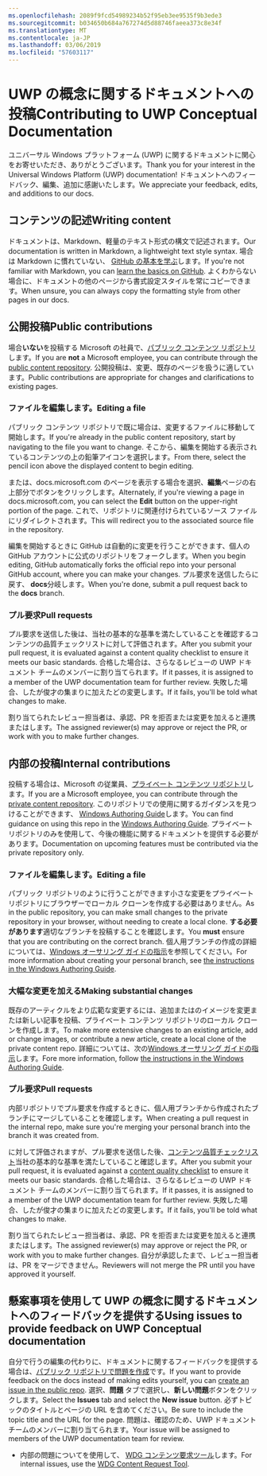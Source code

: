 ```yaml
---
ms.openlocfilehash: 2089f9fcd54989234b52f95eb3ee9535f9b3ede3
ms.sourcegitcommit: b034650b684a767274d5d88746faeea373c8e34f
ms.translationtype: MT
ms.contentlocale: ja-JP
ms.lasthandoff: 03/06/2019
ms.locfileid: "57603117"
---
```

# <a name="contributing-to-uwp-conceptual-documentation"></a><span data-ttu-id="186aa-101">UWP の概念に関するドキュメントへの投稿</span><span class="sxs-lookup"><span data-stu-id="186aa-101">Contributing to UWP Conceptual Documentation</span></span>

<span data-ttu-id="186aa-102">ユニバーサル Windows プラットフォーム (UWP) に関するドキュメントに関心をお寄せいただき、ありがとうございます。</span><span class="sxs-lookup"><span data-stu-id="186aa-102">Thank you for your interest in the Universal Windows Platform (UWP) documentation!</span></span> <span data-ttu-id="186aa-103">ドキュメントへのフィードバック、編集、追加に感謝いたします。</span><span class="sxs-lookup"><span data-stu-id="186aa-103">We appreciate your feedback, edits, and additions to our docs.</span></span>

## <a name="writing-content"></a><span data-ttu-id="186aa-104">コンテンツの記述</span><span class="sxs-lookup"><span data-stu-id="186aa-104">Writing content</span></span>

<span data-ttu-id="186aa-105">ドキュメントは、Markdown、軽量のテキスト形式の構文で記述されます。</span><span class="sxs-lookup"><span data-stu-id="186aa-105">Our documentation is written in Markdown, a lightweight text style syntax.</span></span> <span data-ttu-id="186aa-106">場合は Markdown に慣れていない、 [GitHub の基本を学ぶ](https://guides.github.com/features/mastering-markdown/)します。</span><span class="sxs-lookup"><span data-stu-id="186aa-106">If you're not familiar with Markdown, you can [learn the basics on GitHub](https://guides.github.com/features/mastering-markdown/).</span></span> <span data-ttu-id="186aa-107">よくわからない場合に、ドキュメントの他のページから書式設定スタイルを常にコピーできます。</span><span class="sxs-lookup"><span data-stu-id="186aa-107">When unsure, you can always copy the formatting style from other pages in our docs.</span></span>

## <a name="public-contributions"></a><span data-ttu-id="186aa-108">公開投稿</span><span class="sxs-lookup"><span data-stu-id="186aa-108">Public contributions</span></span>

<span data-ttu-id="186aa-109">場合**いない**を投稿する Microsoft の社員で、[パブリック コンテンツ リポジトリ](https://github.com/MicrosoftDocs/windows-uwp)します。</span><span class="sxs-lookup"><span data-stu-id="186aa-109">If you are **not** a Microsoft employee, you can contribute through the [public content repository](https://github.com/MicrosoftDocs/windows-uwp).</span></span> <span data-ttu-id="186aa-110">公開投稿は、変更、既存のページを扱うに適しています。</span><span class="sxs-lookup"><span data-stu-id="186aa-110">Public contributions are appropriate for changes and clarifications to existing pages.</span></span>

### <a name="editing-a-file"></a><span data-ttu-id="186aa-111">ファイルを編集します。</span><span class="sxs-lookup"><span data-stu-id="186aa-111">Editing a file</span></span>

<span data-ttu-id="186aa-112">パブリック コンテンツ リポジトリで既に場合は、変更するファイルに移動して開始します。</span><span class="sxs-lookup"><span data-stu-id="186aa-112">If you're already in the public content repository, start by navigating to the file you want to change.</span></span> <span data-ttu-id="186aa-113">そこから、編集を開始する表示されているコンテンツの上の鉛筆アイコンを選択します。</span><span class="sxs-lookup"><span data-stu-id="186aa-113">From there, select the pencil icon above the displayed content to begin editing.</span></span>

<span data-ttu-id="186aa-114">または、docs.microsoft.com のページを表示する場合を選択、**編集**ページの右上部分でボタンをクリックします。</span><span class="sxs-lookup"><span data-stu-id="186aa-114">Alternately, if you're viewing a page in docs.microsoft.com, you can select the **Edit** button on the upper-right portion of the page.</span></span> <span data-ttu-id="186aa-115">これで、リポジトリに関連付けられているソース ファイルにリダイレクトされます。</span><span class="sxs-lookup"><span data-stu-id="186aa-115">This will redirect you to the associated source file in the repository.</span></span>

<span data-ttu-id="186aa-116">編集を開始するときに GitHub は自動的に変更を行うことができます、個人の GitHub アカウントに公式のリポジトリをフォークします。</span><span class="sxs-lookup"><span data-stu-id="186aa-116">When you begin editing, GitHub automatically forks the official repo into your personal GitHub account, where you can make your changes.</span></span> <span data-ttu-id="186aa-117">プル要求を送信したらに戻す、 **docs**分岐します。</span><span class="sxs-lookup"><span data-stu-id="186aa-117">When you're done, submit a pull request back to the **docs** branch.</span></span>

### <a name="pull-requests"></a><span data-ttu-id="186aa-118">プル要求</span><span class="sxs-lookup"><span data-stu-id="186aa-118">Pull requests</span></span>

<span data-ttu-id="186aa-119">プル要求を送信した後は、当社の基本的な基準を満たしていることを確認するコンテンツの品質チェックリストに対して評価されます。</span><span class="sxs-lookup"><span data-stu-id="186aa-119">After you submit your pull request, it is evaluated against a content quality checklist to ensure it meets our basic standards.</span></span> <span data-ttu-id="186aa-120">合格した場合は、さらなるレビューの UWP ドキュメント チームのメンバーに割り当てられます。</span><span class="sxs-lookup"><span data-stu-id="186aa-120">If it passes, it is assigned to a member of the UWP documentation team for further review.</span></span> <span data-ttu-id="186aa-121">失敗した場合、したが俊才の集まりに加えたどの変更します。</span><span class="sxs-lookup"><span data-stu-id="186aa-121">If it fails, you'll be told what changes to make.</span></span>

<span data-ttu-id="186aa-122">割り当てられたレビュー担当者は、承認、PR を拒否または変更を加えると連携またはします。</span><span class="sxs-lookup"><span data-stu-id="186aa-122">The assigned reviewer(s) may approve or reject the PR, or work with you to make further changes.</span></span>

## <a name="internal-contributions"></a><span data-ttu-id="186aa-123">内部の投稿</span><span class="sxs-lookup"><span data-stu-id="186aa-123">Internal contributions</span></span>

<span data-ttu-id="186aa-124">投稿する場合は、Microsoft の従業員、[プライベート コンテンツ リポジトリ](https://cpubwin.visualstudio.com/_git/windows-uwp)します。</span><span class="sxs-lookup"><span data-stu-id="186aa-124">If you are a Microsoft employee, you can contribute through the [private content repository](https://cpubwin.visualstudio.com/_git/windows-uwp).</span></span> <span data-ttu-id="186aa-125">このリポジトリでの使用に関するガイダンスを見つけることができます、 [Windows Authoring Guide](https://review.docs.microsoft.com/windows-authoring-guide/uwp/?branch=master)します。</span><span class="sxs-lookup"><span data-stu-id="186aa-125">You can find guidance on using this repo in the [Windows Authoring Guide](https://review.docs.microsoft.com/windows-authoring-guide/uwp/?branch=master).</span></span> <span data-ttu-id="186aa-126">プライベート リポジトリのみを使用して、今後の機能に関するドキュメントを提供する必要があります。</span><span class="sxs-lookup"><span data-stu-id="186aa-126">Documentation on upcoming features must be contributed via the private repository only.</span></span>

### <a name="editing-a-file"></a><span data-ttu-id="186aa-127">ファイルを編集します。</span><span class="sxs-lookup"><span data-stu-id="186aa-127">Editing a file</span></span>

<span data-ttu-id="186aa-128">パブリック リポジトリのように行うことができます小さな変更をプライベート リポジトリにブラウザーでローカル クローンを作成する必要はありません。</span><span class="sxs-lookup"><span data-stu-id="186aa-128">As in the public repository, you can make small changes to the private repository in your browser, without needing to create a local clone.</span></span> <span data-ttu-id="186aa-129">**する必要があります**適切なブランチを投稿することを確認します。</span><span class="sxs-lookup"><span data-stu-id="186aa-129">You **must** ensure that you are contributing on the correct branch.</span></span> <span data-ttu-id="186aa-130">個人用ブランチの作成の詳細については、[Windows オーサリング ガイドの指示](https://review.docs.microsoft.com/windows-authoring-guide/uwp/conceptual/branches?branch=master)を参照してください。</span><span class="sxs-lookup"><span data-stu-id="186aa-130">For more information about creating your personal branch, see [the instructions in the Windows Authoring Guide](https://review.docs.microsoft.com/windows-authoring-guide/uwp/conceptual/branches?branch=master).</span></span>

### <a name="making-substantial-changes"></a><span data-ttu-id="186aa-131">大幅な変更を加える</span><span class="sxs-lookup"><span data-stu-id="186aa-131">Making substantial changes</span></span>

<span data-ttu-id="186aa-132">既存のアーティクルをより広範な変更するには、追加またはのイメージを変更または新しい記事を投稿、プライベート コンテンツ リポジトリのローカル クローンを作成します。</span><span class="sxs-lookup"><span data-stu-id="186aa-132">To make more extensive changes to an existing article, add or change images, or contribute a new article, create a local clone of the private content repo.</span></span> <span data-ttu-id="186aa-133">詳細については、次の[Windows オーサリング ガイドの指示](https://review.docs.microsoft.com/windows-authoring-guide/uwp/conceptual/)します。</span><span class="sxs-lookup"><span data-stu-id="186aa-133">Fore more information, follow [the instructions in the Windows Authoring Guide](https://review.docs.microsoft.com/windows-authoring-guide/uwp/conceptual/).</span></span>

### <a name="pull-requests"></a><span data-ttu-id="186aa-134">プル要求</span><span class="sxs-lookup"><span data-stu-id="186aa-134">Pull requests</span></span>

<span data-ttu-id="186aa-135">内部リポジトリでプル要求を作成するときに、個人用ブランチから作成されたブランチにマージしていることを確認します。</span><span class="sxs-lookup"><span data-stu-id="186aa-135">When creating a pull request in the internal repo, make sure you're merging your personal branch into the branch it was created from.</span></span>

<span data-ttu-id="186aa-136">に対して評価されますが、プル要求を送信した後、[コンテンツ品質チェックリスト](https://review.docs.microsoft.com/windows-authoring-guide/managing-contributions/editorial-checklist?branch=master)当社の基本的な基準を満たしていること確認します。</span><span class="sxs-lookup"><span data-stu-id="186aa-136">After you submit your pull request, it is evaluated against a [content quality checklist](https://review.docs.microsoft.com/windows-authoring-guide/managing-contributions/editorial-checklist?branch=master) to ensure it meets our basic standards.</span></span> <span data-ttu-id="186aa-137">合格した場合は、さらなるレビューの UWP ドキュメント チームのメンバーに割り当てられます。</span><span class="sxs-lookup"><span data-stu-id="186aa-137">If it passes, it is assigned to a member of the UWP documentation team for further review.</span></span> <span data-ttu-id="186aa-138">失敗した場合、したが俊才の集まりに加えたどの変更します。</span><span class="sxs-lookup"><span data-stu-id="186aa-138">If it fails, you'll be told what changes to make.</span></span>

<span data-ttu-id="186aa-139">割り当てられたレビュー担当者は、承認、PR を拒否または変更を加えると連携またはします。</span><span class="sxs-lookup"><span data-stu-id="186aa-139">The assigned reviewer(s) may approve or reject the PR, or work with you to make further changes.</span></span> <span data-ttu-id="186aa-140">自分が承認したまで、レビュー担当者は、PR をマージできません。</span><span class="sxs-lookup"><span data-stu-id="186aa-140">Reviewers will not merge the PR until you have approved it yourself.</span></span>

## <a name="using-issues-to-provide-feedback-on-uwp-conceptual-documentation"></a><span data-ttu-id="186aa-141">懸案事項を使用して UWP の概念に関するドキュメントへのフィードバックを提供する</span><span class="sxs-lookup"><span data-stu-id="186aa-141">Using issues to provide feedback on UWP Conceptual documentation</span></span>

<span data-ttu-id="186aa-142">自分で行うの編集の代わりに、ドキュメントに関するフィードバックを提供する場合は、[パブリック リポジトリで問題を作成](https://github.com/MicrosoftDocs/windows-uwp/issues)です。</span><span class="sxs-lookup"><span data-stu-id="186aa-142">If you want to provide feedback on the docs instead of making edits yourself, you can [create an issue in the public repo](https://github.com/MicrosoftDocs/windows-uwp/issues).</span></span> <span data-ttu-id="186aa-143">選択、**問題** タブで選択し、**新しい問題**ボタンをクリックします。</span><span class="sxs-lookup"><span data-stu-id="186aa-143">Select the **Issues** tab and select the **New issue** button.</span></span> <span data-ttu-id="186aa-144">必ずトピックのタイトルとページの URL を含めてください。</span><span class="sxs-lookup"><span data-stu-id="186aa-144">Be sure to include the topic title and the URL for the page.</span></span> <span data-ttu-id="186aa-145">問題は、確認のため、UWP ドキュメント チームのメンバーに割り当てられます。</span><span class="sxs-lookup"><span data-stu-id="186aa-145">Your issue will be assigned to members of the UWP documentation team for review.</span></span>

* <span data-ttu-id="186aa-146">内部の問題についてを使用して、 [WDG コンテンツ要求ツール](https://aka.ms/pubrequest)します。</span><span class="sxs-lookup"><span data-stu-id="186aa-146">For internal issues, use the [WDG Content Request Tool](https://aka.ms/pubrequest).</span></span>
